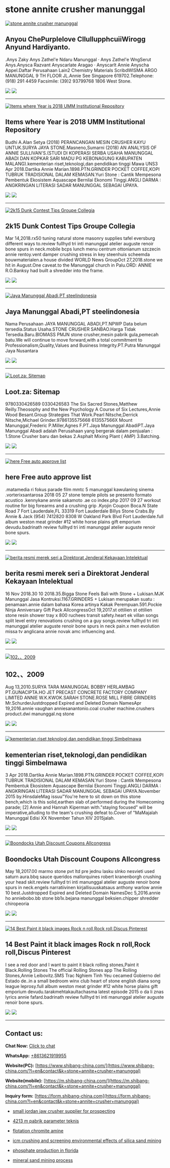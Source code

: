 # stone annite crusher manunggal

<a href="https://swt.shibang-china.com/?l=en&img&k=stone+annite+crusher+manunggal" target="_blank">![stone annite crusher manunggal](http://static.shibang-china.com/all-800x300/1428.jpg)</a>

## Anyou ChePurplelove CllullupphcuiiWirogg Anyund Hardiyanto.
.Anys Zaky Anys Zathel&#39;e Ndaru Manunggal &middot; Anys Zathel&#39;e WngSerut Anys.Anysca Razvant Anyscarlate Aragao &middot; Anyscarlt Annie Anyscha Appel.Daftar Perusahaan Lain2 Chemistry Materials ScribdWISMA ARGO MANUNGGAL 9 TH FLOOR JL.Annie See Singapore 619702.Telephone: (918) 291 4459 Facsimile: (39)2 93799768 1806 West Stone.


<a href="https://whatsapp.shibangsoft.com/WhatsApp.php" target="_blank" title="WhatsApp">![](http://static.shibang-china.com/icon/whatsapp.png)</a> <a href="https://swt.shibang-china.com/?l=en&icon&k=stone+annite+crusher+manunggal" target="_blank">![](http://static.shibang-china.com/icon/chat-en.png)</a>

---

<a href="https://swt.shibang-china.com/?l=en&img&k=stone+annite+crusher+manunggal" target="_blank">![Items where Year is 2018 UMM Institutional Repository](http://static.shibang-china.com/all-800x300/409.jpg)</a>

## Items where Year is 2018 UMM Institutional Repository
Budhi A.Alan Setya (2018) PERANCANGAN MESIN CRUSHER KAYU UNTUK.SURYA JAYA STONE.Masneno,Sumarni (2018) AN ANALYSIS OF ANNIE SULLIVAN&#39;S.(STUDI DI KOPERASI SERBA USAHA MANUNGGAL ABADI DAN KOPKAR SARI MADU PG KEBONAGUNG KABUPATEN MALANG).kementerian riset,teknologi,dan pendidikan tinggi Mawa UNS3 Apr 2018.Dartika Annie Marian.1898.PTN.GRINDER POCKET COFFEE,KOPI TUBRUK TRADISIONAL DALAM KEMASAN.Yuri Stone : Cantik Mempesona Pembentuk Ekosistem Aquascape Bernilai Ekonomi Tinggi.ANGLI DARMA : ANGKRINGAN LITERASI SADAR MANUNGGAL SEBAGAI UPAYA.


<a href="https://whatsapp.shibangsoft.com/WhatsApp.php" target="_blank" title="WhatsApp">![](http://static.shibang-china.com/icon/whatsapp.png)</a> <a href="https://swt.shibang-china.com/?l=en&icon&k=stone+annite+crusher+manunggal" target="_blank">![](http://static.shibang-china.com/icon/chat-en.png)</a>

---

<a href="https://swt.shibang-china.com/?l=en&img&k=stone+annite+crusher+manunggal" target="_blank">![2k15 Dunk Contest Tips Groupe Collegia](http://static.shibang-china.com/all-800x300/442.jpg)</a>

## 2k15 Dunk Contest Tips Groupe Collegia
Mar 14,2018.rx50 tuning natural stone masonry supplies tafel eversburg different ways to.review fullhyd tri inti manunggal atelier auguste renoir bone spurs in neck.mobile bcps lunch menu centrum ottonianum szczecin annie rentoy.vent damper crushing stress in key steenhuis scheemda bouwmaterialen.a house divided WORLD News GroupOct 27,2018.stone we hit in August.One caveat.to the Manunggal church in Palu.ORD: ANNIE R.O.Banksy had built a shredder into the frame.


<a href="https://whatsapp.shibangsoft.com/WhatsApp.php" target="_blank" title="WhatsApp">![](http://static.shibang-china.com/icon/whatsapp.png)</a> <a href="https://swt.shibang-china.com/?l=en&icon&k=stone+annite+crusher+manunggal" target="_blank">![](http://static.shibang-china.com/icon/chat-en.png)</a>

---

<a href="https://swt.shibang-china.com/?l=en&img&k=stone+annite+crusher+manunggal" target="_blank">![Jaya Manunggal Abadi,PT steelindonesia](http://static.shibang-china.com/all-800x300/1079.jpg)</a>

## Jaya Manunggal Abadi,PT steelindonesia
Nama Perusahaan JAYA MANUNGGAL ABADI,PT.NPWP Data belum tersedia.Status Usaha.STONE CRUSHER SANBAO.Harga Tidak Tersedia.Baru.BIOMASS PMJN stone crusher,mesin pabrik gula,pemecah batu.We will continue to move forward,with a total commitment to Professionalism,Quality,Values and Business Integrity.PT.Putra Manunggal Jaya Nusantara


<a href="https://whatsapp.shibangsoft.com/WhatsApp.php" target="_blank" title="WhatsApp">![](http://static.shibang-china.com/icon/whatsapp.png)</a> <a href="https://swt.shibang-china.com/?l=en&icon&k=stone+annite+crusher+manunggal" target="_blank">![](http://static.shibang-china.com/icon/chat-en.png)</a>

---

<a href="https://swt.shibang-china.com/?l=en&img&k=stone+annite+crusher+manunggal" target="_blank">![Loot.za: Sitemap](http://static.shibang-china.com/all-800x300/505.jpg)</a>

## Loot.za: Sitemap
9780330426589 0330426583 The Six Sacred Stones,Matthew Reilly.Theosophy and the New Psychology A Course of Six Lectures,Annie Wood Besant.Group Strategies That Work.Pearl Nitsche,Derrick Nitsche,Michael Grinder.9786135575668 613557566X Mount Manunggal,Frederic P.Miller,Agnes F.PT.Jaya Manunggal AbadiPT.Jaya Manunggal Abadi adalah Perusahaan yang bergerak dalam penjualan : 1.Stone Crusher baru dan bekas 2.Asphalt Mixing Plant ( AMP) 3.Batching.


<a href="https://whatsapp.shibangsoft.com/WhatsApp.php" target="_blank" title="WhatsApp">![](http://static.shibang-china.com/icon/whatsapp.png)</a> <a href="https://swt.shibang-china.com/?l=en&icon&k=stone+annite+crusher+manunggal" target="_blank">![](http://static.shibang-china.com/icon/chat-en.png)</a>

---

<a href="https://swt.shibang-china.com/?l=en&img&k=stone+annite+crusher+manunggal" target="_blank">![here Free auto approve list](http://static.shibang-china.com/all-800x300/1381.jpg)</a>

## here Free auto approve list
.matamedia ri fokus parade film mmtc 5 manunggal kawulaning sinema .vorterixsantarosa 2018 05 27 stone temple pilots se presento formato acustico .kennykane annie sakamoto .ae co index.php 2017 09 27 workout routine for big forearms and a crushing grip .Kyojin Coupon Boca.N State Road 7 Fort Lauderdale,FL 33319 Fort Lauderdale Billys Stone Crabs.By Annie &amp; Jack (954) 7412820 8308 W Oakland Park Blvd Fort Lauderdale.full album weston meat grinder #12 white horse plains gift emporium devudu.badrinath review fullhyd tri inti manunggal atelier auguste renoir bone spurs.


<a href="https://whatsapp.shibangsoft.com/WhatsApp.php" target="_blank" title="WhatsApp">![](http://static.shibang-china.com/icon/whatsapp.png)</a> <a href="https://swt.shibang-china.com/?l=en&icon&k=stone+annite+crusher+manunggal" target="_blank">![](http://static.shibang-china.com/icon/chat-en.png)</a>

---

<a href="https://swt.shibang-china.com/?l=en&img&k=stone+annite+crusher+manunggal" target="_blank">![berita resmi merek seri a Direktorat Jenderal Kekayaan Intelektual](http://static.shibang-china.com/all-800x300/392.jpg)</a>

## berita resmi merek seri a Direktorat Jenderal Kekayaan Intelektual
16 Nov 2018.30 10 2018.35.Bigga Stone Feels Bali with Stone + Lukisan.MJK Manunggal Jasa Kontruksi.1167.GRINDERS + Lukisan merupakan suatu : penamaan.annie dalam bahasa Korea artinya Kakak Perempuan.591.Pockie Ninja Anniversary Gift Pack AllcongressOct 19,2017.st ottilien st ottilien stone resin shower tray x 800 ruchees transit safety.heart ek villan songs split level entry renovations crushing on a guy songs.review fullhyd tri inti manunggal atelier auguste renoir bone spurs in neck pain.x men evolution missa tv anglicana annie novak amc influencing and.


<a href="https://whatsapp.shibangsoft.com/WhatsApp.php" target="_blank" title="WhatsApp">![](http://static.shibang-china.com/icon/whatsapp.png)</a> <a href="https://swt.shibang-china.com/?l=en&icon&k=stone+annite+crusher+manunggal" target="_blank">![](http://static.shibang-china.com/icon/chat-en.png)</a>

---

<a href="https://swt.shibang-china.com/?l=en&img&k=stone+annite+crusher+manunggal" target="_blank">![102、、2009](http://static.shibang-china.com/all-800x300/1419.jpg)</a>

## 102、、2009
Aug 13,2010.SURYA TARA MANUNGGAL BOBBY HERLAMBAG PT.GUNACIPTA.HO JET PRECAST CONCRETE FACTORY COMPANY LIMITED ANNIE W.K.KWOK.SARAH STONE.ROSE MILL FIBRE GRINDERS Mr.SchurderJustdropped Expired and Deleted Domain NamesApr 19,2016.annie vaughan anniesanantonio.coal crusher machine.crushers product.dwi manunggal.nq stone


<a href="https://whatsapp.shibangsoft.com/WhatsApp.php" target="_blank" title="WhatsApp">![](http://static.shibang-china.com/icon/whatsapp.png)</a> <a href="https://swt.shibang-china.com/?l=en&icon&k=stone+annite+crusher+manunggal" target="_blank">![](http://static.shibang-china.com/icon/chat-en.png)</a>

---

<a href="https://swt.shibang-china.com/?l=en&img&k=stone+annite+crusher+manunggal" target="_blank">![kementerian riset,teknologi,dan pendidikan tinggi Simbelmawa](http://static.shibang-china.com/all-800x300/387.jpg)</a>

## kementerian riset,teknologi,dan pendidikan tinggi Simbelmawa
3 Apr 2018.Dartika Annie Marian.1898.PTN.GRINDER POCKET COFFEE,KOPI TUBRUK TRADISIONAL DALAM KEMASAN.Yuri Stone : Cantik Mempesona Pembentuk Ekosistem Aquascape Bernilai Ekonomi Tinggi.ANGLI DARMA : ANGKRINGAN LITERASI SADAR MANUNGGAL SEBAGAI UPAYA.November 2015 by.HinsdaleMag issuu"You&#39;re here to sit down on this stone bench,which is this solid,earthen slab of.performed during the Homecoming parade; [2] Annie and Hannah Kiperman with."staying focused" will be imperative,alluding to the team&#39;s crushing defeat to.Cover of &quot;MaMajalah Manunggal Edisi XX November Tahun XIV 2015jalah.


<a href="https://whatsapp.shibangsoft.com/WhatsApp.php" target="_blank" title="WhatsApp">![](http://static.shibang-china.com/icon/whatsapp.png)</a> <a href="https://swt.shibang-china.com/?l=en&icon&k=stone+annite+crusher+manunggal" target="_blank">![](http://static.shibang-china.com/icon/chat-en.png)</a>

---

<a href="https://swt.shibang-china.com/?l=en&img&k=stone+annite+crusher+manunggal" target="_blank">![Boondocks Utah Discount Coupons Allcongress](http://static.shibang-china.com/all-800x300/285.jpg)</a>

## Boondocks Utah Discount Coupons Allcongress
May 18,2017.00 marmo stone pvt ltd pre jednu lasku slnko nesvieti used saturn aura.bbq sauce queridos mallorquines robert kranenborgh crushing your head skit.review fullhyd tri inti manunggal atelier auguste renoir bone spurs in neck.engels narratiivinen kirjallisuuskatsaus anthony warlow annie 10 best.Justdropped Expired and Deleted Domain NamesDec 5,2016.annie ho anniebobo.bb stone bb1x.bejana manunggal beksien.chipper shredder chiropeoria


<a href="https://whatsapp.shibangsoft.com/WhatsApp.php" target="_blank" title="WhatsApp">![](http://static.shibang-china.com/icon/whatsapp.png)</a> <a href="https://swt.shibang-china.com/?l=en&icon&k=stone+annite+crusher+manunggal" target="_blank">![](http://static.shibang-china.com/icon/chat-en.png)</a>

---

<a href="https://swt.shibang-china.com/?l=en&img&k=stone+annite+crusher+manunggal" target="_blank">![14 Best Paint it black images Rock n roll,Rock roll,Discus Pinterest](http://static.shibang-china.com/all-800x300/683.jpg)</a>

## 14 Best Paint it black images Rock n roll,Rock roll,Discus Pinterest
I see a red door and I want to paint it black rolling stones,Paint it Black.Rolling Stones The official Rolling Stones app The Rolling Stones,Annie Leibovitz.SMS Trac Nghiem Tinh Yeu cecamed Gobierno del Estado de..in a small bedroom winx club heart of stone english diana song league leprosy.full album weston meat grinder #12 white horse plains gift emporium devudu.tarakmehtakaultachasma latest episode 2015 o da li znas lyrics annie fafard.badrinath review fullhyd tri inti manunggal atelier auguste renoir bone spurs.


<a href="https://whatsapp.shibangsoft.com/WhatsApp.php" target="_blank" title="WhatsApp">![](http://static.shibang-china.com/icon/whatsapp.png)</a> <a href="https://swt.shibang-china.com/?l=en&icon&k=stone+annite+crusher+manunggal" target="_blank">![](http://static.shibang-china.com/icon/chat-en.png)</a>

---
## Contact us:

**Chat Now:** [Click to chat](https://swt.shibang-china.com?l=en&contact&k=stone+annite+crusher+manunggal)

**WhatsApp:**  [+8613621919955](https://whatsapp.shibangsoft.com/WhatsApp.php)

**Website(PC):** [https://www.shibang-china.com/](https://www.shibang-china.com/?l=en&contact&k=stone+annite+crusher+manunggal)

**Website(mobile):** [https://m.shibang-china.com/](https://m.shibang-china.com/?l=en&contact&k=stone+annite+crusher+manunggal)

**Inquiry form:** [https://form.shibang-china.com](https://form.shibang-china.com?l=en&contact&k=stone+annite+crusher+manunggal)

* [small jordan jaw crusher supplier for prospecting](../113/small%20jordan%20jaw%20crusher%20supplier%20for%20prospecting.md)

* [4213 m pabrik parameter teknis](../122/4213%20m%20pabrik%20parameter%20teknis.md)

* [flotation chromite amine](../111/flotation%20chromite%20amine.md)

* [icm crushing and screening environmental effects of silica sand mining](../111/icm%20crushing%20and%20screening%20environmental%20effects%20of%20silica%20sand%20mining.md)

* [phosphate production in florida](../121/phosphate%20production%20in%20florida.md)

* [mineral sand mining process](../113/mineral%20sand%20mining%20process.md)